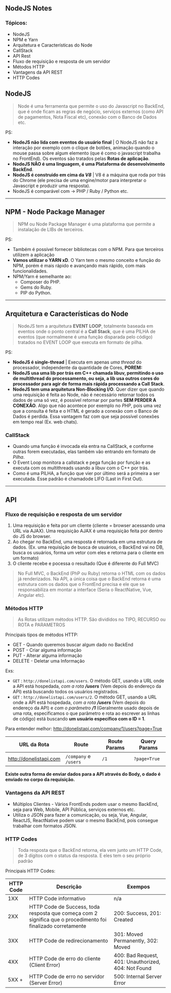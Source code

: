 ## NodeJS Notes

### Tópicos:

* NodeJS
* NPM e Yarn
* Arquitetura e Características do Node
* CallStack
* API Rest
* Fluxo de requisição e resposta de um servidor
* Métodos HTTP
* Vantagens da API REST
* HTTP Codes

## NodeJS

> Node é uma ferramenta que permite o uso do Javascript no BackEnd, que é onde ficam as regras de negócio, serviços externos (como API de pagamentos, Nota Fiscal etc), conexão com o Banco de Dados etc.

PS:

* **NodeJS não lida com eventos do usuário final** | O NodeJS não faz a interação por exemplo com o clique de botões, animação quando o mouse passa sobre algum elemento (que é como o javascript trabalha no FrontEnd). Os eventos são tratados pelas **Rotas de aplicação**.
* **NodeJS NÃO é uma linguagem, é uma Plataforma de desenvolvimento BackEnd**.
* **NodeJS é construido em cima da _V8_** | V8 é a máquina que roda por trás do Chrome (ele precisa de uma engine/motor para interpretar o Javascript e produzir uma resposta).
* NodeJS é comparável com -> PHP / Ruby / Python etc.

---

## NPM - Node Package Manager

> NPM ou Node Package Manager é uma plataforma que permite a instalação de LIBs de terceiros.

PS:

* Também é possível fornecer bibliotecas com o NPM. Para que terceiros utilizem a aplicação
* **Vamos utilizar o YARN xD**. O Yarn tem o mesmo conceito e função do NPM, porém é mais rápido e avançando mais rápido, com mais funcionalidades.
* NPM/Yarn é semelhante ao:
  * Composer do PHP.
  * Gems do Ruby.
  * PIP do Python.

---

## Arquitetura e Características do Node

> NodeJS tem a arquitetura **EVENT LOOP**, totalmente baseada em eventos onde o ponto central é a **Call Stack**, que é uma PILHA de eventos (que normalmene é uma função disparada pelo código) tratados no EVENT LOOP que executa em formato de pilha.

PS:

* **NodeJS é single-thread** | Executa em apenas _uma thread_ do processador, independente da quantidade de Cores, **POREM:**
* **NodeJS usa uma lib por trás em C++ chamada libuv, permitindo o uso de multithread do processamento, ou seja, a lib usa outros cores do processador para agir de forma mais rápida processando a Call Stack**.
* **NodeJS tem uma arquitetura Non-Blocking I/O**. Quer dizer que quando uma requisição é feita ao Node, não é necessário retornar todos os dados de uma só vez, é possível retornar por partes **SEM PERDER A CONEXÃO**. Algo que não acontece por exemplo no _PHP_, pois uma vez que a consulta é feita e o HTML é gerado a conexão com o Banco de Dados é perdida. Essa vantagem faz com que seja possível conexões em tempo real (Ex. web chats).

### CallStack

* Quando uma função é invocada ela entra na CallStack, e conforme outras forem executadas, elas também vão entrando em formato de _Pilha_.
* O Event Loop monitora a callstack e pega função por função e as executa com os multithreads usando a libuv com o C++ por trás.
* Como é uma PILHA, a função que vier por último será a primeira a ser executada. Esse padrão é chamadode LIFO (Last in First Out).

---

## API

### Fluxo de requisição e resposta de um servidor

1. Uma requisição e feita por um cliente (cliente = browser acessando uma URL via AJAX). Uma requisição AJAX é uma requisição feita por dentro do JS do browser.
2. Ao chegar no BackEnd, uma resposta é retornada em uma estrutura de dados. (Ex. uma requisição de busca de usuários, o BackEnd vai no DB, busca os usuários, forma um vetor com eles e retorna para o cliente em um formato)
3. O cliente recebe e pocessa o resultado (Que é diferente do Full MVC)

> No Full MVC, o BackEnd (PhP ou Ruby) retorna o HTML com os dados já renderizados. Na API, a única coisa que o BackEnd retorna é uma estrutura com os dados que o FrontEnd precisa e ele que se responsabiliza em montar a interface (Seria o ReactNative, Vue, Angular etc).

### Métodos HTTP

> As Rotas utilizam métodos HTTP. São divididos no TIPO, RECURSO ou ROTA e PARAMETROS

Principais tipos de métodos HTTP:

* GET - Quando queremos buscar algum dado no BackEnd
* POST - Criar alguma informação
* PUT - Alterar alguma informação
* DELETE - Deletar uma Informação

Exs:

* `GET` : `http://donelistapi.com/users`. O método GET, usando a URL onde a API está hospedada, _com a rota **/users**_ (Vem depois do endereço da API) está buscando todos os usuários registrados.
* `GET` : `http://donelistapi.com/users/2`. O método GET, usando a URL onde a API está hospedada, _com a rota **/users**_ (Vem depois do endereço da API) e _com o parãmetro **/1**_ (Geralmente usado depois de uma rota, especificamos o que parâmetro e rota ao escrever as linhas de código) está buscando **um usuário específico com o ID = 1**.

Para entender melhor: http://donelistapi.com/company/1/users?page=True

URL da Rota | Route | Route Params | Query Params
------------ | ------------ | ------------ | ------------
http://donelistapi.com | `/company` e `/users` | `/1` | `?page=True`

**Existe outra forma de enviar dados para a API através do Body, o dado é enviado no corpo da requisição.**

### Vantagens da API REST

* Múltiplos Clientes - Vários FrontEnds podem usar o mesmo BackEnd, seja para Web, Mobile, API Pública, serviços externos etc.
* Utiliza o JSON para fazer a comunicação, ou seja, Vue, Angular, ReactJS, ReactNative podem usar o mesmo BackEnd, pois consegue trabalhar com formatos JSON.

### HTTP Codes

> Toda resposta que o BackEnd retorna, ela vem junto um HTTP Code, de 3 dígitos com o status da resposta. E eles tem o seu próprio padrão

Principais HTTP Codes:

HTTP Code | Descrição | Exempos
------------ | ------------ | ------------
1XX | HTTP Code informativo | n/a
2XX | HTTP Code de Success, toda resposta que começa com 2 significa que o procedimento foi finalizado corretamente | 200: Success, 201: Created
3XX | HTTP Code de redirecionamento | 301: Moved Permanently, 302: Moved
4XX | HTTP Code de erro do cliente (Client Error) | 400: Bad Request, 401: Unauthorized, 404: Not Found
5XX + | HTTP Code de erro no servidor (Server Error) | 500: Internal Server Error
